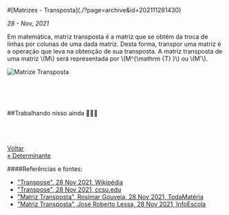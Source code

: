 <div markdown="1" class="capa" style="background-image: url(%PUBLIC_URL%/assets/images/001.png);">
#[Matrizes - Transposta](./?page=archive&id=202111281430)
</div>

*28 - Nov, 2021*

Em matemática, matriz transposta é a matriz que se obtém da troca de linhas por colunas de uma dada matriz. Desta forma, transpor uma matriz é a operação que leva na obtenção de sua transposta. A matriz transposta de uma matriz \\(M\\) será representada por \\(M^{\mathrm {T} }\\) ou \\(M'\\).

![Matrize Transposta](%PUBLIC_URL%/assets/images/002.gif)

<br/>
<br/>
<br/>

##Trabalhando nisso ainda 👨🏽‍💻

<br/>
<br/>
<br/>

<div class="btn-page">
    <div class="btn-page-prev"><a href="./?page=archive&id=202111242037">
        <div class="btn-page-sublabel">Voltar</div>
        <div class="btn-page-label">« Determinante</div>
    </a></div>
    <div class="btn-page-next"></div>
</div>

####Referências e fontes:

* ["Transpose", 28 Nov 2021, Wikipédia](https://en.wikipedia.org/wiki/Transpose)
* ["Transpose", 28 Nov 2021, ccsu.edu](https://chortle.ccsu.edu/vectorlessons/vmch13/vmch13_14.html)
* ["Matriz Transposta", Rosimar Gouveia, 28 Nov 2021, TodaMatéria](https://www.todamateria.com.br/matriz-transposta/)
* ["Matriz Transposta", José Roberto Lessa, 28 Nov 2021, InfoEscola](https://www.infoescola.com/matematica/matriz-transposta/)